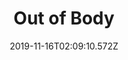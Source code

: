 ---
title: Out of Body
artist: Dance With the Dead
date: 2019-11-16T02:09:10.572Z
cover: a0650005973_16.jpg
styles:
  - Synthwave
  - Metal
links:
  spotify: https://play.spotify.com/album/0q4NNa4HObPsqloh6dwVXl
  youtube: https://music.youtube.com/watch?v=8EGYVS7jUn8
  applemusic: https://itunes.apple.com/us/album/out-of-body/735505142?uo=4
  soundcloud: ""
  bandcamp: https://dancewiththedead.bandcamp.com/album/out-of-body
  googleplay: https://play.google.com/music/m/Bakuetypkl4ocec2e3ldlz7eviq?signup_if_needed=1
  deezer: https://www.deezer.com/album/7089510
---